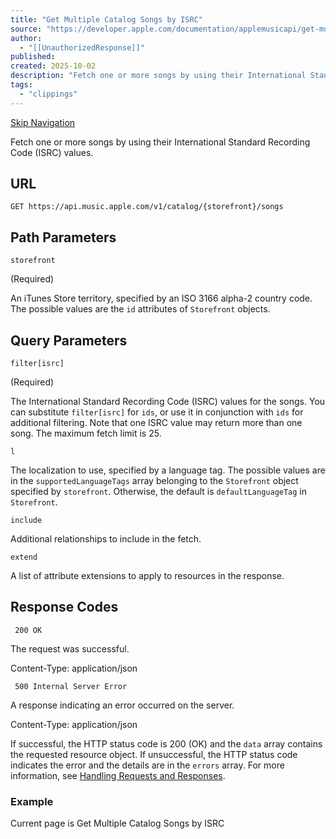 ```yaml
---
title: "Get Multiple Catalog Songs by ISRC"
source: "https://developer.apple.com/documentation/applemusicapi/get-multiple-catalog-songs-by-isrc"
author:
  - "[[UnauthorizedResponse]]"
published:
created: 2025-10-02
description: "Fetch one or more songs by using their International Standard Recording Code (ISRC) values."
tags:
  - "clippings"
---
```

[Skip Navigation](https://developer.apple.com/documentation/applemusicapi/#app-main)

Fetch one or more songs by using their International Standard Recording Code (ISRC) values.

## URL

```
GET https://api.music.apple.com/v1/catalog/{storefront}/songs
```

## Path Parameters

`storefront`

(Required)

An iTunes Store territory, specified by an ISO 3166 alpha-2 country code. The possible values are the `id` attributes of `Storefront` objects.

## Query Parameters

`filter[isrc]`

(Required)

The International Standard Recording Code (ISRC) values for the songs. You can substitute `filter[isrc]` for `ids`, or use it in conjunction with `ids` for additional filtering. Note that one ISRC value may return more than one song. The maximum fetch limit is 25.

`l`

The localization to use, specified by a language tag. The possible values are in the `supportedLanguageTags` array belonging to the `Storefront` object specified by `storefront`. Otherwise, the default is `defaultLanguageTag` in `Storefront`.

`include`

Additional relationships to include in the fetch.

`extend`

A list of attribute extensions to apply to resources in the response.

## Response Codes

` 200 OK`

The request was successful.

Content-Type: application/json

` 500 Internal Server Error`

A response indicating an error occurred on the server.

Content-Type: application/json

If successful, the HTTP status code is 200 (OK) and the `data` array contains the requested resource object. If unsuccessful, the HTTP status code indicates the error and the details are in the `errors` array. For more information, see [Handling Requests and Responses](https://developer.apple.com/documentation/applemusicapi/handling-requests-and-responses).

### Example

Current page is Get Multiple Catalog Songs by ISRC